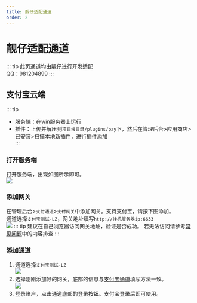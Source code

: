 ```yaml
---
title: 靓仔适配通道
order: 2
---
```

# 靓仔适配通道
::: tip
此页通道均由靓仔进行开发适配   
QQ：981204899
:::
## 支付宝云端
::: tip
- 服务端：在win服务器上运行
- 插件：上传并解压到`项目根目录/plugins/pay`下，然后在管理后台>应用商店>已安装>扫描本地新插件，进行插件添加   
:::
### 打开服务端
打开服务端，出现如图所示即可。   
![](https://s2.loli.net/2025/02/27/rhZ3BIMEyuxobt5.png)
### 添加网关
在管理后台>`支付通道`>`支付网关`中添加网关。支持支付宝，请按下图添加。   
通道选择`支付宝测试-LZ`，网关地址填写`http://挂机服务器ip:6633`   
![](https://s2.loli.net/2025/02/27/zWAwDdul9hfCkQ2.png)
::: tip
建议在自己浏览器访问网关地址，验证是否成功。
若无法访问请参考[常见问题](../faq)中的内容排查
:::
### 添加通道
1. 通道选择`支付宝测试-LZ`   
![](https://s2.loli.net/2025/02/27/e8uSw3OGEdvZzt7.png)
2. 选择刚刚添加好的网关，底部的信息与[支付宝通道](./alipay)填写方法一致。   
![](https://s2.loli.net/2025/02/27/NC7ExBr3KkWyXIf.png)
3. 登录账户，点击通道底部的登录按钮。支付宝登录后即可使用。   